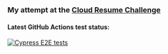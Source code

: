 ### My attempt at the [Cloud Resume Challenge](https://cloudresumechallenge.dev/docs/the-challenge/aws/)

#### Latest GitHub Actions test status:
[![Cypress E2E tests ](https://github.com/o-butt/CloudResumeChallengeFrontEnd/actions/workflows/cypress.yml/badge.svg)](https://github.com/o-butt/CloudResumeChallengeFrontEnd/actions/workflows/cypress.yml) 
